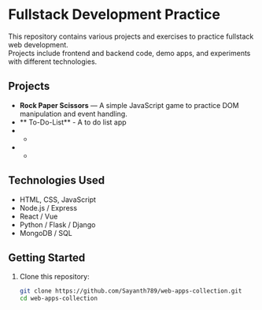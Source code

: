 # Fullstack Development Practice

This repository contains various projects and exercises to practice fullstack web development.  
Projects include frontend and backend code, demo apps, and experiments with different technologies.

## Projects

- **Rock Paper Scissors** — A simple JavaScript game to practice DOM manipulation and event handling.
- ** To-Do-List** - A to do list app
- *
- *

## Technologies Used

- HTML, CSS, JavaScript
- Node.js / Express 
- React / Vue 
- Python / Flask / Django 
- MongoDB / SQL 
## Getting Started

1. Clone this repository:

   ```bash
   git clone https://github.com/Sayanth789/web-apps-collection.git
   cd web-apps-collection
